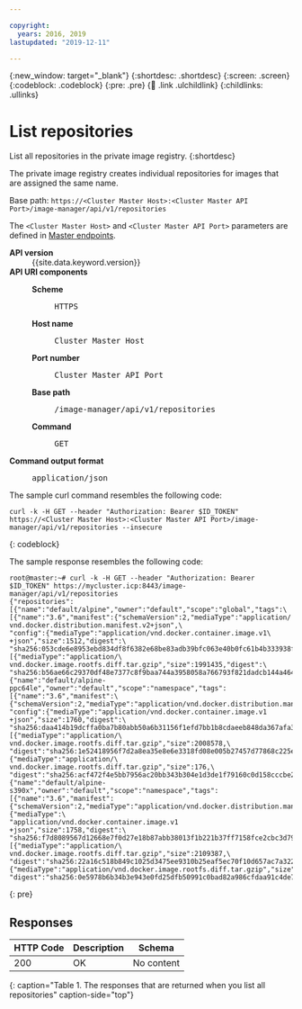 ```yaml
---

copyright:
  years: 2016, 2019
lastupdated: "2019-12-11"

---
```


{:new_window: target="_blank"}
{:shortdesc: .shortdesc}
{:screen: .screen}
{:codeblock: .codeblock}
{:pre: .pre}
{:child: .link .ulchildlink}
{:childlinks: .ullinks}

# List repositories

List all repositories in the private image registry.
{:shortdesc}

The private image registry creates individual repositories for images that are assigned the same name.

Base path: `https://<Cluster Master Host>:<Cluster Master API Port>/image-manager/api/v1/repositories`

The `<Cluster Master Host>` and `<Cluster Master API Port>` parameters are defined in [Master endpoints](../../installer/3.2.2/cluster_endpoints.md#master).

<dl>
<dt><b>API version</b></dt>
<dd>{{site.data.keyword.version}}</dd>
<dt><b>API URI components</b></dt>
<dd>
<dl>
<dt><b>Scheme</b></dt>
<dd><pre>HTTPS</pre></dd>
<dt><b>Host name</b></dt>
<dd><pre>Cluster Master Host</pre></dd>
<dt><b>Port number</b></dt>
<dd><pre>Cluster Master API Port</pre></dd>
<dt><b>Base path</b></dt>
<dd><pre>/image-manager/api/v1/repositories</pre></dd>
<dt><b>Command</b></dt>
<dd><pre>GET</pre></dd>
</dl>
</dd>
<dt><b>Command output format</b></dt>
<dd><pre>application/json</pre></dd>
</dl>


The sample curl command resembles the following code:

```
curl -k -H GET --header "Authorization: Bearer $ID_TOKEN" https://<Cluster Master Host>:<Cluster Master API Port>/image-manager/api/v1/repositories --insecure
```
{: codeblock}

The sample response resembles the following code:

```
root@master:~# curl -k -H GET --header "Authorization: Bearer $ID_TOKEN" https://mycluster.icp:8443/image-manager/api/v1/repositories
{"repositories":[{"name":"default/alpine","owner":"default","scope":"global","tags":\
[{"name":"3.6","manifest":{"schemaVersion":2,"mediaType":"application/
vnd.docker.distribution.manifest.v2+json",\
"config":{"mediaType":"application/vnd.docker.container.image.v1\
+json","size":1512,"digest":\
"sha256:053cde6e8953ebd834df8f6382e68be83adb39bfc063e40b0fc61b4b333938f1"},"layers":[{"mediaType":"application/\
vnd.docker.image.rootfs.diff.tar.gzip","size":1991435,"digest":\
"sha256:b56ae66c29370df48e7377c8f9baa744a3958058a766793f821dadcb144a4647"}]}}]},{"name":"default/alpine-ppc64le","owner":"default","scope":"namespace","tags":[{"name":"3.6","manifest":\
{"schemaVersion":2,"mediaType":"application/vnd.docker.distribution.manifest.v2+json",\
"config":{"mediaType":"application/vnd.docker.container.image.v1
+json","size":1760,"digest":\
"sha256:daa414b19dcffa0ba7b80abb50a6b31156f1efd7bb1b8cdaeeb848da367afa38"},"layers":[{"mediaType":"application/\
vnd.docker.image.rootfs.diff.tar.gzip","size":2008578,\
"digest":"sha256:1e52418956f7d2a8ea35e8e6e3318fd08e005b27457d77868c225e7433bbfa02"},{"mediaType":"application/\
vnd.docker.image.rootfs.diff.tar.gzip","size":176,\
"digest":"sha256:acf472f4e5bb7956ac20bb343b304e1d3de1f79160c0d158cccbe25980022d50"}]}}]},{"name":"default/alpine-s390x","owner":"default","scope":"namespace","tags":[{"name":"3.6","manifest":{"schemaVersion":2,"mediaType":"application/vnd.docker.distribution.manifest.v2+json","config":{"mediaType":\
"application/vnd.docker.container.image.v1
+json","size":1758,"digest":\
"sha256:f7d8089567d12668e7f0d27e18b87abb38013f1b221b37ff7158fce2cbc3d792"},"layers":[{"mediaType":"application/\
vnd.docker.image.rootfs.diff.tar.gzip","size":2109387,\
"digest":"sha256:22a16c518b849c1025d3475ee9310b25eaf5ec70f10d657ac7a322323f14873a"},{"mediaType":"application/vnd.docker.image.rootfs.diff.tar.gzip","size":176,\
"digest":"sha256:0e5978b6b34b3e943e0fd25dfb50991c0bad82a986cfdaa91c4de756431ba679"}]}}]}]}root@master:~#
```
{: pre}


## Responses

|HTTP Code|Description|Schema|
|---------|-----------|------|
|200|OK|No content|
{: caption="Table 1. The responses that are returned when you list all repositories" caption-side="top"}
